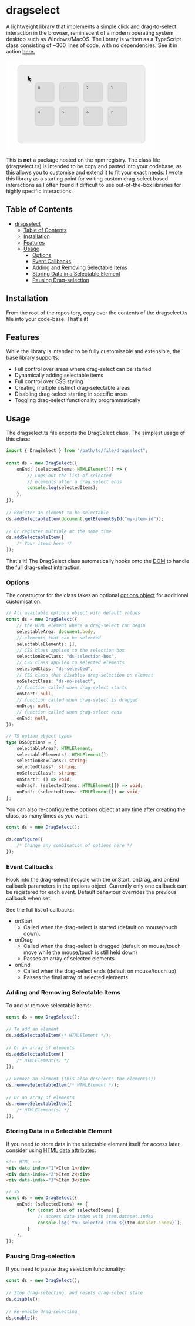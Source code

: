 # dragselect

A lightweight library that implements a simple click and drag-to-select interaction in the browser, reminiscent of a modern operating system desktop such as Windows/MacOS. The library is written as a TypeScript class consisting of ~300 lines of code, with no dependencies. See it in action [here.](https://ianyeoh.github.io/dragselect/)

![Alt Text](assets/dragselect.gif)

This is **not** a package hosted on the npm registry. The class file (dragselect.ts) is intended to be copy and pasted into your codebase, as this allows you to customise and extend it to fit your exact needs. I wrote this library as a starting point for writing custom drag-select based interactions as I often found it difficult to use out-of-the-box libraries for highly specific interactions.

## Table of Contents

- [dragselect](#dragselect)
  - [Table of Contents](#table-of-contents)
  - [Installation](#installation)
  - [Features](#features)
  - [Usage](#usage)
    - [Options](#options)
    - [Event Callbacks](#event-callbacks)
    - [Adding and Removing Selectable Items](#adding-and-removing-selectable-items)
    - [Storing Data in a Selectable Element](#storing-data-in-a-selectable-element)
    - [Pausing Drag-selection](#pausing-drag-selection)

## Installation

From the root of the repository, copy over the contents of the dragselect.ts file into your code-base. That's it!

## Features

While the library is intended to be fully customisable and extensible, the base library supports:

-   Full control over areas where drag-select can be started
-   Dynamically adding selectable items
-   Full control over CSS styling
-   Creating multiple distinct drag-selectable areas
-   Disabling drag-select starting in specific areas
-   Toggling drag-select functionality programmatically

## Usage

The dragselect.ts file exports the DragSelect class. The simplest usage of this class:

```typescript
import { DragSelect } from "/path/to/file/dragselect";

const ds = new DragSelect({
    onEnd: (selectedItems: HTMLElement[]) => {
        // Logs out the list of selected
        // elements after a drag select ends
        console.log(selectedItems);
    },
});

// Register an element to be selectable
ds.addSelectableItem(document.getElementById("my-item-id"));

// Or register multiple at the same time
ds.addSelectableItem([
    /* Your items here */
]);
```

That's it! The DragSelect class automatically hooks onto the [DOM](https://developer.mozilla.org/en-US/docs/Web/API/Document_Object_Model/Introduction) to handle the full drag-select interaction.

### Options

The constructor for the class takes an optional [options object](#options) for additional customisation.

```typescript
// All available options object with default values
const ds = new DragSelect({
    // the HTML element where a drag-select can begin
    selectableArea: document.body,
    // elements that can be selected
    selectableElements: [],
    // CSS class applied to the selection box
    selectionBoxClass: "ds-selection-box",
    // CSS class applied to selected elements
    selectedClass: "ds-selected",
    // CSS class that disables drag-selection on element
    noSelectClass: "ds-no-select",
    // function called when drag-select starts
    onStart: null,
    // function called when drag-select is dragged
    onDrag: null,
    // function called when drag-select ends
    onEnd: null,
});
```

```typescript
// TS option object types
type DS$Options = {
    selectableArea?: HTMLElement;
    selectableElements?: HTMLElement[];
    selectionBoxClass?: string;
    selectedClass?: string;
    noSelectClass?: string;
    onStart?: () => void;
    onDrag?: (selectedItems: HTMLElement[]) => void;
    onEnd?: (selectedItems: HTMLElement[]) => void;
};
```

You can also re-configure the options object at any time after creating the class, as many times as you want.

```typescript
const ds = new DragSelect();

ds.configure({
    /* Change any combination of options here */
});
```

### Event Callbacks

Hook into the drag-select lifecycle with the onStart, onDrag, and onEnd callback parameters in the options object. Currently only one callback can be registered for each event. Default behaviour overrides the previous callback when set.

See the full list of callbacks:

-   onStart
    -   Called when the drag-select is started (default on mouse/touch down).
-   onDrag
    -   Called when the drag-select is dragged (default on mouse/touch move while the mouse/touch is still held down)
    -   Passes an array of selected elements
-   onEnd
    -   Called when the drag-select ends (default on mouse/touch up)
    -   Passes the final array of selected elements

### Adding and Removing Selectable Items

To add or remove selectable items:

```typescript
const ds = new DragSelect();

// To add an element
ds.addSelectableItem(/* HTMLElement */);

// Or an array of elements
ds.addSelectableItem([
    /* HTMLElement(s) */
]);

// Remove an element (this also deselects the element(s))
ds.removeSelectableItem(/* HTMLElement */);

// Or an array of elements
ds.removeSelectableItem([
    /* HTMLElement(s) */
]);
```

### Storing Data in a Selectable Element

If you need to store data in the selectable element itself for access later, consider using [HTML data attributes](https://developer.mozilla.org/en-US/docs/Learn/HTML/Howto/Use_data_attributes):

```html
<!-- HTML -->
<div data-index="1">Item 1</div>
<div data-index="2">Item 2</div>
<div data-index="3">Item 3</div>
```

```typescript
// JS
const ds = new DragSelect({
    onEnd: (selectedItems) => {
        for (const item of selectedItems) {
            // access data-index with item.dataset.index
            console.log(`You selected item ${item.dataset.index}`);
        }
    },
});
```

### Pausing Drag-selection

If you need to pause drag selection functionality:

```typescript
const ds = new DragSelect();

// Stop drag-selecting, and resets drag-select state
ds.disable();

// Re-enable drag-selecting
ds.enable();
```
